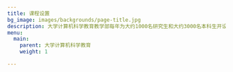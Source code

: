 ```yaml
---
title: 课程设置
bg_image: images/backgrounds/page-title.jpg
description: 大学计算机科学教育教学部每年为大约1000名研究生和大约3000名本科生开设类型多样公共计算机必修和选修课程，为学生打下利用计算机解决各自专业的课程问题的基础。
menu:
  main:
    parent: 大学计算机科学教育
    weight: 1

---
```

